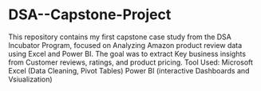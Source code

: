 # DSA--Capstone-Project
This repository contains my first capstone case study from the DSA Incubator Program, focused on Analyzing Amazon product review data using Excel and Power BI. The goal was to extract Key business insights from Customer reviews, ratings, and product pricing. 
Tool Used:
Microsoft Excel (Data Cleaning, Pivot Tables)
Power BI (interactive Dashboards and Vsiualization)
